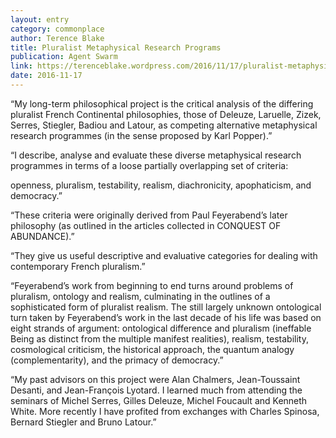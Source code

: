```yaml
---
layout: entry
category: commonplace
author: Terence Blake
title: Pluralist Metaphysical Research Programs
publication: Agent Swarm
link: https://terenceblake.wordpress.com/2016/11/17/pluralist-metaphysical-research-programmes-feyerabend-deleuze-laruelle-zizek-serres-stiegler-badiou-latour/
date: 2016-11-17
---
```


“My long-term philosophical project is the critical analysis of the differing pluralist French Continental philosophies, those of Deleuze, Laruelle, Zizek, Serres, Stiegler, Badiou and Latour, as competing alternative metaphysical research programmes (in the sense proposed by Karl Popper).”

“I describe, analyse and evaluate these diverse metaphysical research programmes in terms of a loose partially overlapping set of criteria:

openness, pluralism, testability, realism, diachronicity, apophaticism, and democracy.”

“These criteria were originally derived from Paul Feyerabend’s later philosophy (as outlined in the articles collected in CONQUEST OF ABUNDANCE).”

“They give us useful descriptive and evaluative categories for dealing with contemporary French pluralism.”

“Feyerabend’s work from beginning to end turns around problems of pluralism, ontology and realism, culminating in the outlines of a sophisticated form of pluralist realism. The still largely unknown ontological turn taken by Feyerabend’s work in the last decade of his life was based on eight strands of argument: ontological difference and pluralism (ineffable Being as distinct from the multiple manifest realities), realism, testability, cosmological criticism, the historical approach, the quantum analogy (complementarity), and the primacy of democracy.”

“My past advisors on this project were Alan Chalmers, Jean-Toussaint Desanti, and Jean-François Lyotard. I learned much from attending the seminars of Michel Serres, Gilles Deleuze, Michel Foucault and Kenneth White. More recently I have profited from exchanges with Charles Spinosa, Bernard Stiegler and Bruno Latour.”


